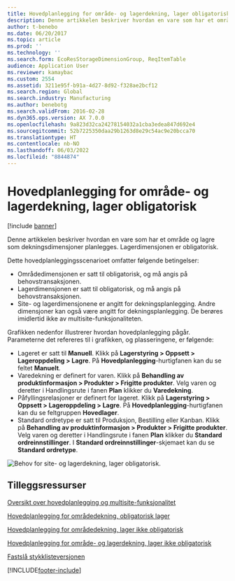 ```yaml
---
title: Hovedplanlegging for område- og lagerdekning, lager obligatorisk
description: Denne artikkelen beskriver hvordan en vare som har et område og lagre som dekningsdimensjoner planlegges. Lagerdimensjonen er obligatorisk.
author: t-benebo
ms.date: 06/20/2017
ms.topic: article
ms.prod: ''
ms.technology: ''
ms.search.form: EcoResStorageDimensionGroup, ReqItemTable
audience: Application User
ms.reviewer: kamaybac
ms.custom: 2554
ms.assetid: 3211e95f-b91a-4d27-8d92-f328ae2bcf12
ms.search.region: Global
ms.search.industry: Manufacturing
ms.author: benebotg
ms.search.validFrom: 2016-02-28
ms.dyn365.ops.version: AX 7.0.0
ms.openlocfilehash: 9a823d32ca24278154032a1cba3edea847d692e4
ms.sourcegitcommit: 52b7225350daa29b1263d8e29c54ac9e20bcca70
ms.translationtype: HT
ms.contentlocale: nb-NO
ms.lasthandoff: 06/03/2022
ms.locfileid: "8844874"
---
```

# <a name="master-planning-for-site-and-warehouse-coverage-warehouse-mandatory"></a>Hovedplanlegging for område- og lagerdekning, lager obligatorisk

[!include [banner](../includes/banner.md)]

Denne artikkelen beskriver hvordan en vare som har et område og lagre som dekningsdimensjoner planlegges. Lagerdimensjonen er obligatorisk.

Dette hovedplanleggingsscenarioet omfatter følgende betingelser:

-   Områdedimensjonen er satt til obligatorisk, og må angis på behovstransaksjonen.
-   Lagerdimensjonen er satt til obligatorisk, og må angis på behovstransaksjonen.
-   Site- og lagerdimensjonene er angitt for dekningsplanlegging. Andre dimensjoner kan også være angitt for dekningsplanlegging. De berøres imidlertid ikke av multisite-funksjonaliteten.

Grafikken nedenfor illustrerer hvordan hovedplanlegging pågår. Parameterne det refereres til i grafikken, og plasseringene, er følgende:
-   Lageret er satt til **Manuell**. Klikk på **Lagerstyring &gt; Oppsett &gt; Lageroppdeling &gt; Lagre**. På **Hovedplanlegging**-hurtigfanen kan du se feltet **Manuelt**.
-   Varedekning er definert for varen. Klikk på **Behandling av produktinformasjon &gt; Produkter &gt; Frigitte produkter**. Velg varen og deretter i Handlingsrute i fanen **Plan** klikker du **Varedekning**.
-   Påfyllingsrelasjoner er definert for lageret. Klikk på **Lagerstyring &gt; Oppsett &gt; Lageroppdeling &gt; Lagre**. På **Hovedplanlegging**-hurtigfanen kan du se feltgruppen **Hovedlager**.
-   Standard ordretype er satt til Produksjon, Bestilling eller Kanban. Klikk på **Behandling av produktinformasjon &gt; Produkter &gt; Frigitte produkter**. Velg varen og deretter i Handlingsrute i fanen **Plan** klikker du **Standard ordreinnstillinger**. I **Standard ordreinnstillinger**-skjemaet kan du se **Standard ordretype**.

![Behov for site- og lagerdekning, lager obligatorisk.](./media/multisitedemandexplosionscenarioforsiteandwarehousecoveragewarehousemandatory.jpg)



## <a name="additional-resources"></a>Tilleggsressurser

[Oversikt over hovedplanlegging og multisite-funksjonalitet](master-plan-multisite-functionality.md)

[Hovedplanlegging for områdedekning, obligatorisk lager](master-plan-site-coverage-warehouse-mandatory.md)

[Hovedplanlegging for områdedekning, lager ikke obligatorisk](master-plan-site-coverage-warehouse-not-mandatory.md)

[Hovedplanlegging for område- og lagerdekning, lager ikke obligatorisk](master-plan-site-warehouse-coverage-warehouse-not-mandatory.md)

[Fastslå stykklisteversjonen](master-plan-bom-version-determined.md)





[!INCLUDE[footer-include](../../includes/footer-banner.md)]